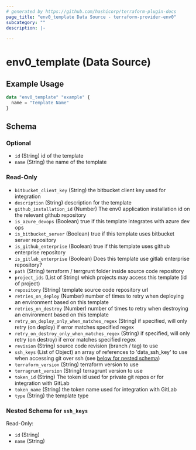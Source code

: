 ```yaml
---
# generated by https://github.com/hashicorp/terraform-plugin-docs
page_title: "env0_template Data Source - terraform-provider-env0"
subcategory: ""
description: |-
  
---
```


# env0_template (Data Source)



## Example Usage

```terraform
data "env0_template" "example" {
  name = "Template Name"
}
```

<!-- schema generated by tfplugindocs -->
## Schema

### Optional

- `id` (String) id of the template
- `name` (String) the name of the template

### Read-Only

- `bitbucket_client_key` (String) the bitbucket client key used for integration
- `description` (String) description for the template
- `github_installation_id` (Number) The env0 application installation id on the relevant github repository
- `is_azure_devops` (Boolean) true if this template integrates with azure dev ops
- `is_bitbucket_server` (Boolean) true if this template uses bitbucket server repository
- `is_github_enterprise` (Boolean) true if this template uses github enterprise repository
- `is_gitlab_enterprise` (Boolean) Does this template use gitlab enterprise repository?
- `path` (String) terraform / terrgrunt folder inside source code repository
- `project_ids` (List of String) which projects may access this template (id of project)
- `repository` (String) template source code repository url
- `retries_on_deploy` (Number) number of times to retry when deploying an environment based on this template
- `retries_on_destroy` (Number) number of times to retry when destroying an environment based on this template
- `retry_on_deploy_only_when_matches_regex` (String) if specified, will only retry (on deploy) if error matches specified regex
- `retry_on_destroy_only_when_matches_regex` (String) if specified, will only retry (on destroy) if error matches specified regex
- `revision` (String) source code revision (branch / tag) to use
- `ssh_keys` (List of Object) an array of references to 'data_ssh_key' to use when accessing git over ssh (see [below for nested schema](#nestedatt--ssh_keys))
- `terraform_version` (String) terraform version to use
- `terragrunt_version` (String) terragrunt version to use
- `token_id` (String) The token id used for private git repos or for integration with GitLab
- `token_name` (String) the token name used for integration with GitLab
- `type` (String) the template type

<a id="nestedatt--ssh_keys"></a>
### Nested Schema for `ssh_keys`

Read-Only:

- `id` (String)
- `name` (String)
